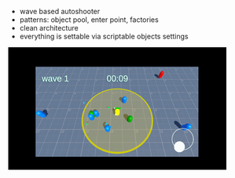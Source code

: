 - wave based autoshooter
- patterns: object pool, enter point, factories
- clean architecture
- everything is settable via scriptable objects settings

![](minisurv.gif)

